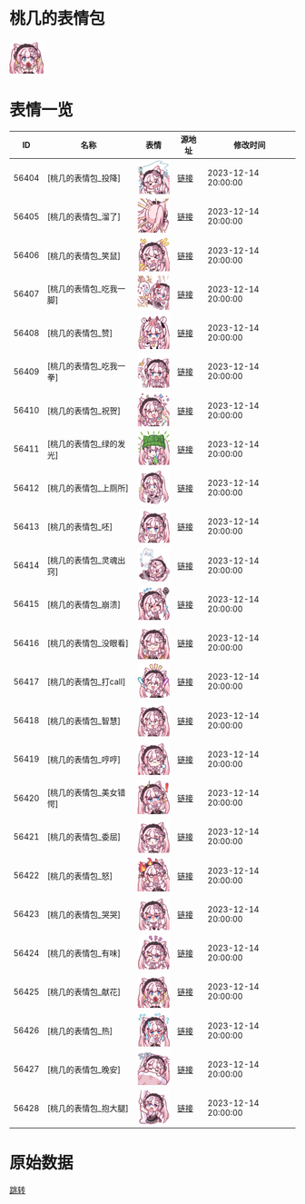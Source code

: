 # 桃几的表情包

<img src="./cover.png" height="60" alt="cover" />

# 表情一览

|ID|名称|表情|源地址|修改时间|
|----|----|----|----|----|
|56404|[桃几的表情包_投降]|<img src="./pic/056404_%5B桃几的表情包_投降%5D.png" height="60" alt="投降"/>|[链接](https://i0.hdslb.com/bfs/garb/e02a878539eef2b17df6789c21ebf770c1d045fa.png)|2023-12-14 20:00:00|
|56405|[桃几的表情包_溜了]|<img src="./pic/056405_%5B桃几的表情包_溜了%5D.png" height="60" alt="溜了"/>|[链接](https://i0.hdslb.com/bfs/garb/9fe5acb923b32a95a9f46198b8b38d12a0653e8d.png)|2023-12-14 20:00:00|
|56406|[桃几的表情包_笑鼠]|<img src="./pic/056406_%5B桃几的表情包_笑鼠%5D.png" height="60" alt="笑鼠"/>|[链接](https://i0.hdslb.com/bfs/garb/5fb977469f45cf95d07def22171aa9ab98d6181a.png)|2023-12-14 20:00:00|
|56407|[桃几的表情包_吃我一脚]|<img src="./pic/056407_%5B桃几的表情包_吃我一脚%5D.png" height="60" alt="吃我一脚"/>|[链接](https://i0.hdslb.com/bfs/garb/b82c3ea5cee7c392265b6c960e9e966c348a2b3f.png)|2023-12-14 20:00:00|
|56408|[桃几的表情包_赞]|<img src="./pic/056408_%5B桃几的表情包_赞%5D.png" height="60" alt="赞"/>|[链接](https://i0.hdslb.com/bfs/garb/176636fd69679c75405bc0c08ab1985602130708.png)|2023-12-14 20:00:00|
|56409|[桃几的表情包_吃我一拳]|<img src="./pic/056409_%5B桃几的表情包_吃我一拳%5D.png" height="60" alt="吃我一拳"/>|[链接](https://i0.hdslb.com/bfs/garb/9d2ddb56f1eccf3674cffd68424e5848db9451f5.png)|2023-12-14 20:00:00|
|56410|[桃几的表情包_祝贺]|<img src="./pic/056410_%5B桃几的表情包_祝贺%5D.png" height="60" alt="祝贺"/>|[链接](https://i0.hdslb.com/bfs/garb/4b76274019e08ea6b06a89b3b84176bf02970da9.png)|2023-12-14 20:00:00|
|56411|[桃几的表情包_绿的发光]|<img src="./pic/056411_%5B桃几的表情包_绿的发光%5D.png" height="60" alt="绿的发光"/>|[链接](https://i0.hdslb.com/bfs/garb/8666e542298abcd237478769ec161e66d86e7395.png)|2023-12-14 20:00:00|
|56412|[桃几的表情包_上厕所]|<img src="./pic/056412_%5B桃几的表情包_上厕所%5D.png" height="60" alt="上厕所"/>|[链接](https://i0.hdslb.com/bfs/garb/f0f339298999e644d9f80bf4b707f3e9d0aee4a9.png)|2023-12-14 20:00:00|
|56413|[桃几的表情包_呸]|<img src="./pic/056413_%5B桃几的表情包_呸%5D.png" height="60" alt="呸"/>|[链接](https://i0.hdslb.com/bfs/garb/8e9941a6602f3f7f30948e231194e3da3d14298d.png)|2023-12-14 20:00:00|
|56414|[桃几的表情包_灵魂出窍]|<img src="./pic/056414_%5B桃几的表情包_灵魂出窍%5D.png" height="60" alt="灵魂出窍"/>|[链接](https://i0.hdslb.com/bfs/garb/eba3c23d12d6cba40c2309218dd89f23decda366.png)|2023-12-14 20:00:00|
|56415|[桃几的表情包_崩溃]|<img src="./pic/056415_%5B桃几的表情包_崩溃%5D.png" height="60" alt="崩溃"/>|[链接](https://i0.hdslb.com/bfs/garb/350f39c70d6869cb94d9089c157374cac9e338ec.png)|2023-12-14 20:00:00|
|56416|[桃几的表情包_没眼看]|<img src="./pic/056416_%5B桃几的表情包_没眼看%5D.png" height="60" alt="没眼看"/>|[链接](https://i0.hdslb.com/bfs/garb/49c401b8d553df87feeed068288c14a05503f5a3.png)|2023-12-14 20:00:00|
|56417|[桃几的表情包_打call]|<img src="./pic/056417_%5B桃几的表情包_打call%5D.png" height="60" alt="打call"/>|[链接](https://i0.hdslb.com/bfs/garb/87887a1bdf1469e0cad8652c34c5b4e7d6f6a7a9.png)|2023-12-14 20:00:00|
|56418|[桃几的表情包_智慧]|<img src="./pic/056418_%5B桃几的表情包_智慧%5D.png" height="60" alt="智慧"/>|[链接](https://i0.hdslb.com/bfs/garb/b25f6929563327efc378f193df07740eb73c8801.png)|2023-12-14 20:00:00|
|56419|[桃几的表情包_哼哼]|<img src="./pic/056419_%5B桃几的表情包_哼哼%5D.png" height="60" alt="哼哼"/>|[链接](https://i0.hdslb.com/bfs/garb/29828d5792e16fb0b8448841afa8387e25dd0d89.png)|2023-12-14 20:00:00|
|56420|[桃几的表情包_美女错愕]|<img src="./pic/056420_%5B桃几的表情包_美女错愕%5D.png" height="60" alt="美女错愕"/>|[链接](https://i0.hdslb.com/bfs/garb/d925f491feafcf2e2b1c32b75948000ebfd0025d.png)|2023-12-14 20:00:00|
|56421|[桃几的表情包_委屈]|<img src="./pic/056421_%5B桃几的表情包_委屈%5D.png" height="60" alt="委屈"/>|[链接](https://i0.hdslb.com/bfs/garb/65ce3d39534dd7a0690bf3a3dce1033efef70ef7.png)|2023-12-14 20:00:00|
|56422|[桃几的表情包_怒]|<img src="./pic/056422_%5B桃几的表情包_怒%5D.png" height="60" alt="怒"/>|[链接](https://i0.hdslb.com/bfs/garb/f233d889ede7756f5f7052549b4a2aae3ce508d8.png)|2023-12-14 20:00:00|
|56423|[桃几的表情包_哭哭]|<img src="./pic/056423_%5B桃几的表情包_哭哭%5D.png" height="60" alt="哭哭"/>|[链接](https://i0.hdslb.com/bfs/garb/15aaa5a71e4162dad2fd79754362746962dbe98a.png)|2023-12-14 20:00:00|
|56424|[桃几的表情包_有味]|<img src="./pic/056424_%5B桃几的表情包_有味%5D.png" height="60" alt="有味"/>|[链接](https://i0.hdslb.com/bfs/garb/7c2417f3578521a0b9487cbd9abc213a5ca76b3d.png)|2023-12-14 20:00:00|
|56425|[桃几的表情包_献花]|<img src="./pic/056425_%5B桃几的表情包_献花%5D.png" height="60" alt="献花"/>|[链接](https://i0.hdslb.com/bfs/garb/5342d1a8a65a2e7dc7d597abb62e48b5d63e10a4.png)|2023-12-14 20:00:00|
|56426|[桃几的表情包_热]|<img src="./pic/056426_%5B桃几的表情包_热%5D.png" height="60" alt="热"/>|[链接](https://i0.hdslb.com/bfs/garb/7e41fd927443da16aee69a3afaae3c7c2d8ab8f2.png)|2023-12-14 20:00:00|
|56427|[桃几的表情包_晚安]|<img src="./pic/056427_%5B桃几的表情包_晚安%5D.png" height="60" alt="晚安"/>|[链接](https://i0.hdslb.com/bfs/garb/c63a7ef855c9627226004ab1c9a41a1a23b0c1e5.png)|2023-12-14 20:00:00|
|56428|[桃几的表情包_抱大腿]|<img src="./pic/056428_%5B桃几的表情包_抱大腿%5D.png" height="60" alt="抱大腿"/>|[链接](https://i0.hdslb.com/bfs/garb/d2d50a1822d3a526b32330cd75420e67a9a5b51e.png)|2023-12-14 20:00:00|

# 原始数据

[跳转](./raw.json)

